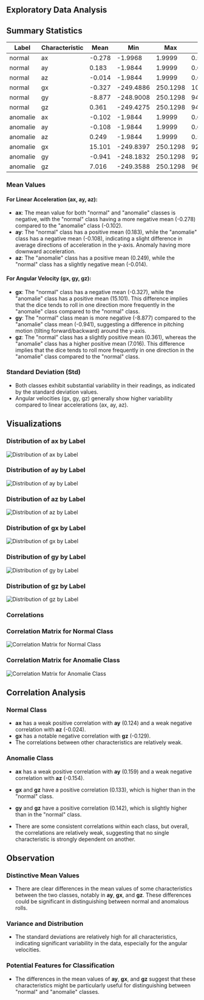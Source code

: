 ## Exploratory Data Analysis

## Summary Statistics

| Label    | Characteristic |      Mean |       Min |        Max |       Std |
|----------|----------------|-----------|-----------|------------|-----------|
| normal   | ax             | -0.278    | -1.9968   |  1.9999    |  0.5791   |
| normal   | ay             |  0.183    | -1.9844   |  1.9999    |  0.6410   |
| normal   | az             | -0.014    | -1.9844   |  1.9999    |  0.6180   |
| normal   | gx             | -0.327    | -249.4886 | 250.1298   | 100.2022  |
| normal   | gy             | -8.877    | -248.9008 | 250.1298   |  94.4326  |
| normal   | gz             |  0.361    | -249.4275 | 250.1298   |  94.5689  |
| anomalie | ax             | -0.102    | -1.9844   |  1.9999    |  0.6470   |
| anomalie | ay             | -0.108    | -1.9844   |  1.9999    |  0.6869   |
| anomalie | az             |  0.249    | -1.9844   |  1.9999    |  0.5682   |
| anomalie | gx             | 15.101    | -249.8397 | 250.1298   |  92.3944  |
| anomalie | gy             | -0.941    | -248.1832 | 250.1298   |  92.8154  |
| anomalie | gz             |  7.016    | -249.3588 | 250.1298   |  96.5984  |

### Mean Values

#### For Linear Acceleration (ax, ay, az):

- **ax**: The mean value for both "normal" and "anomalie" classes is negative, with the "normal" class having a more negative mean (-0.278) compared to the "anomalie" class (-0.102).
- **ay**: The "normal" class has a positive mean (0.183), while the "anomalie" class has a negative mean (-0.108), indicating a slight difference in average directions of acceleration in the y-axis. Anomaly having more downward acceleration.
- **az**: The "anomalie" class has a positive mean (0.249), while the "normal" class has a slightly negative mean (-0.014).

#### For Angular Velocity (gx, gy, gz):

- **gx**: The "normal" class has a negative mean (-0.327), while the "anomalie" class has a positive mean (15.101). This difference implies that the dice tends to roll in one direction more frequently in the "anomalie" class compared to the "normal" class.
- **gy**: The "normal" class mean is more negative (-8.877) compared to the "anomalie" class mean (-0.941), suggesting a difference in pitching motion (tilting forward/backward) around the y-axis.
- **gz**: The "normal" class has a slightly positive mean (0.361), whereas the "anomalie" class has a higher positive mean (7.016). This difference implies that the dice tends to roll more frequently in one direction in the "anomalie" class compared to the "normal" class.

### Standard Deviation (Std)

- Both classes exhibit substantial variability in their readings, as indicated by the standard deviation values.
- Angular velocities (gx, gy, gz) generally show higher variability compared to linear accelerations (ax, ay, az).

## Visualizations

### Distribution of ax by Label
![Distribution of ax by Label](22_analysis/ax.png)

### Distribution of ay by Label
![Distribution of ay by Label](22_analysis/ay.png)

### Distribution of az by Label
![Distribution of az by Label](22_analysis/az.png)

### Distribution of gx by Label
![Distribution of gx by Label](22_analysis/gx.png)

### Distribution of gy by Label
![Distribution of gy by Label](22_analysis/gy.png)

### Distribution of gz by Label
![Distribution of gz by Label](22_analysis/gz.png)

### Correlations
### Correlation Matrix for Normal Class
![Correlation Matrix for Normal Class](22_analysis/correlation_normal.png)

### Correlation Matrix for Anomalie Class
![Correlation Matrix for Anomalie Class](22_analysis/correlation_anomaly.png)

## Correlation Analysis

### Normal Class

- **ax** has a weak positive correlation with **ay** (0.124) and a weak negative correlation with **az** (-0.024).
- **gx** has a notable negative correlation with **gz** (-0.129).
- The correlations between other characteristics are relatively weak.

### Anomalie Class

- **ax** has a weak positive correlation with **ay** (0.159) and a weak negative correlation with **az** (-0.154).
- **gx** and **gz** have a positive correlation (0.133), which is higher than in the "normal" class.
- **gy** and **gz** have a positive correlation (0.142), which is slightly higher than in the "normal" class.

- There are some consistent correlations within each class, but overall, the correlations are relatively weak, suggesting that no single characteristic is strongly dependent on another.

## Observation

### Distinctive Mean Values

- There are clear differences in the mean values of some characteristics between the two classes, notably in **ay**, **gx**, and **gz**. These differences could be significant in distinguishing between normal and anomalous rolls.

### Variance and Distribution

- The standard deviations are relatively high for all characteristics, indicating significant variability in the data, especially for the angular velocities.

### Potential Features for Classification

- The differences in the mean values of **ay**, **gx**, and **gz** suggest that these characteristics might be particularly useful for distinguishing between "normal" and "anomalie" classes.
